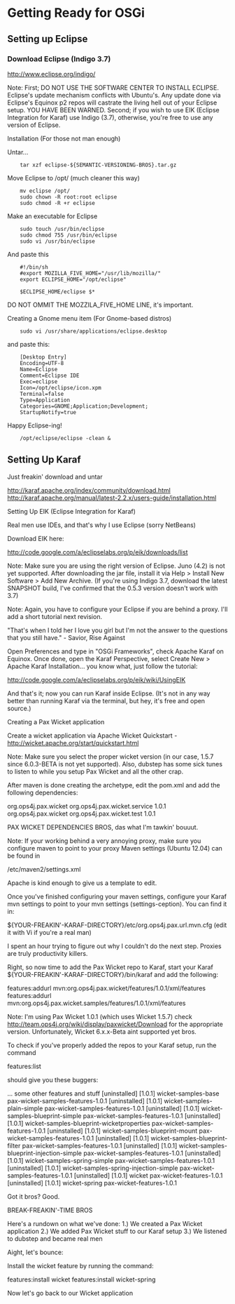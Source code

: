 # Getting Ready for OSGi #

## Setting up Eclipse ##

### Download Eclipse (Indigo 3.7) ###

http://www.eclipse.org/indigo/

Note: First; DO NOT USE THE SOFTWARE CENTER TO INSTALL ECLIPSE. Eclipse's update mechanism conflicts with Ubuntu's. 
Any update done via Eclipse's Equinox p2 repos will castrate the living hell out of your Eclipse setup. YOU HAVE BEEN 
WARNED. Second; if you wish to use EIK (Eclipse Integration for Karaf) use Indigo (3.7), otherwise, you're free to 
use any version of Eclipse.

Installation (For those not man enough)

Untar...

		tar xzf eclipse-${SEMANTIC-VERSIONING-BROS}.tar.gz

Move Eclipse to /opt/ (much cleaner this way)

		mv eclipse /opt/
		sudo chown -R root:root eclipse
		sudo chmod -R +r eclipse

Make an executable for Eclipse

		sudo touch /usr/bin/eclipse
		sudo chmod 755 /usr/bin/eclipse
		sudo vi /usr/bin/eclipse	

And paste this

		#!/bin/sh
		#export MOZILLA_FIVE_HOME="/usr/lib/mozilla/"
		export ECLIPSE_HOME="/opt/eclipse"

		$ECLIPSE_HOME/eclipse $*

DO NOT OMMIT THE MOZZILA_FIVE_HOME LINE, it's important.

Creating a Gnome menu item (For Gnome-based distros)

		sudo vi /usr/share/applications/eclipse.desktop

and paste this:

		[Desktop Entry]
		Encoding=UTF-8
		Name=Eclipse
		Comment=Eclipse IDE
		Exec=eclipse
		Icon=/opt/eclipse/icon.xpm
		Terminal=false
		Type=Application
		Categories=GNOME;Application;Development;
		StartupNotify=true	

Happy Eclipse-ing!

		/opt/eclipse/eclipse -clean &

## Setting Up Karaf ##

Just freakin' download and untar

http://karaf.apache.org/index/community/download.html
http://karaf.apache.org/manual/latest-2.2.x/users-guide/installation.html

Setting Up EIK (Eclipse Integration for Karaf)

Real men use IDEs, and that's why I use Eclipse (sorry NetBeans)

Download EIK here:

http://code.google.com/a/eclipselabs.org/p/eik/downloads/list

Note: Make sure you are using the right version of Eclipse. Juno (4.2) is not yet supported. After downloading
the jar file, install it via Help > Install New Software > Add New Archive. (If you're using Indigo 3.7, download
the latest SNAPSHOT build, I've confirmed that the 0.5.3 version doesn't work with 3.7)

Note: Again, you have to configure your Eclipse if you are behind a proxy. I'll add a short tutorial next revision.

"That's when I told her I love you girl but I'm not the answer to the questions that you still have." - Savior, Rise Against

Open Preferences and type in "OSGi Frameworks", check Apache Karaf on Equinox. Once done, open the Karaf Perspective, 
select Create New > Apache Karaf Installation...  you know what, just follow the tutorial:

http://code.google.com/a/eclipselabs.org/p/eik/wiki/UsingEIK

And that's it; now you can run Karaf inside Eclipse. (It's not in any way better than running Karaf via the terminal, but hey, it's free
and open source.)

Creating a Pax Wicket application

Create a wicket application via Apache Wicket Quickstart - http://wicket.apache.org/start/quickstart.html

Note: Make sure you select the proper wicket version (in our case, 1.5.7 since 6.0.3-BETA is not yet supported). 
Also, dubstep has some sick tunes to listen to while you setup Pax Wicket and all the other crap.

After maven is done creating the archetype, edit the pom.xml and add the following dependencies:

<!-- Pax Wicket Core -->
<dependency>
<groupId>org.ops4j.pax.wicket</groupId>
<artifactId>org.ops4j.pax.wicket.service</artifactId>
<version>1.0.1</version>
</dependency>
<!-- Pax Wicket Test Utilities -->
<dependency>
<groupId>org.ops4j.pax.wicket</groupId>
<artifactId>org.ops4j.pax.wicket.test</artifactId>
<version>1.0.1</version>
</dependency>

PAX WICKET DEPENDENCIES BROS, das what I'm tawkin' bouuut.

Note: If your working behind a very annoying proxy, make sure you configure maven to point to your proxy Maven 
settings (Ubuntu 12.04) can be found in 

/etc/maven2/settings.xml 

Apache is kind enough to give us a template to edit.

Once you've finished configuring your maven settings, configure your Karaf mvn settings to point to your mvn 
settings (settings-ception).  You can find it in:

${YOUR-FREAKIN'-KARAF-DIRECTORY}/etc/org.ops4j.pax.url.mvn.cfg (edit it with Vi if you're a real man)

I spent an hour trying to figure out why I couldn't do the next step. Proxies are truly productivity killers.

Right, so now time to add the Pax Wicket repo to Karaf, start your Karaf ${YOUR-FREAKIN'-KARAF-DIRECTORY}/bin/karaf and add the following:

features:addurl mvn:org.ops4j.pax.wicket/features/1.0.1/xml/features
features:addurl mvn:org.ops4j.pax.wicket.samples/features/1.0.1/xml/features

Note: I'm using Pax Wicket 1.0.1 (which uses Wicket 1.5.7) check http://team.ops4j.org/wiki/display/paxwicket/Download 
for the appropriate version. Unfortunately, Wicket 6.x.x-Beta aint supported yet bros.

To check if you've properly added the repos to your Karaf setup, run the command 

features:list 

should give you these buggers:

... some other features and stuff
[uninstalled] [1.0.1] wicket-samples-base                       pax-wicket-samples-features-1.0.1 
[uninstalled] [1.0.1] wicket-samples-plain-simple               pax-wicket-samples-features-1.0.1 
[uninstalled] [1.0.1] wicket-samples-blueprint-simple           pax-wicket-samples-features-1.0.1 
[uninstalled] [1.0.1] wicket-samples-blueprint-wicketproperties pax-wicket-samples-features-1.0.1 
[uninstalled] [1.0.1] wicket-samples-blueprint-mount            pax-wicket-samples-features-1.0.1 
[uninstalled] [1.0.1] wicket-samples-blueprint-filter           pax-wicket-samples-features-1.0.1 
[uninstalled] [1.0.1] wicket-samples-blueprint-injection-simple pax-wicket-samples-features-1.0.1 
[uninstalled] [1.0.1] wicket-samples-spring-simple              pax-wicket-samples-features-1.0.1 
[uninstalled] [1.0.1] wicket-samples-spring-injection-simple    pax-wicket-samples-features-1.0.1 
[uninstalled] [1.0.1] wicket                                    pax-wicket-features-1.0.1         
[uninstalled] [1.0.1] wicket-spring                             pax-wicket-features-1.0.1         

Got it bros? Good.

BREAK-FREAKIN'-TIME BROS

Here's a rundown on what we've done:
1.) We created a Pax Wicket application
2.) We added Pax Wicket stuff to our Karaf setup
3.) We listened to dubstep and became real men

Aight, let's bounce:

Install the wicket feature by running the command:

features:install wicket
features:install wicket-spring

Now let's go back to our Wicket application


